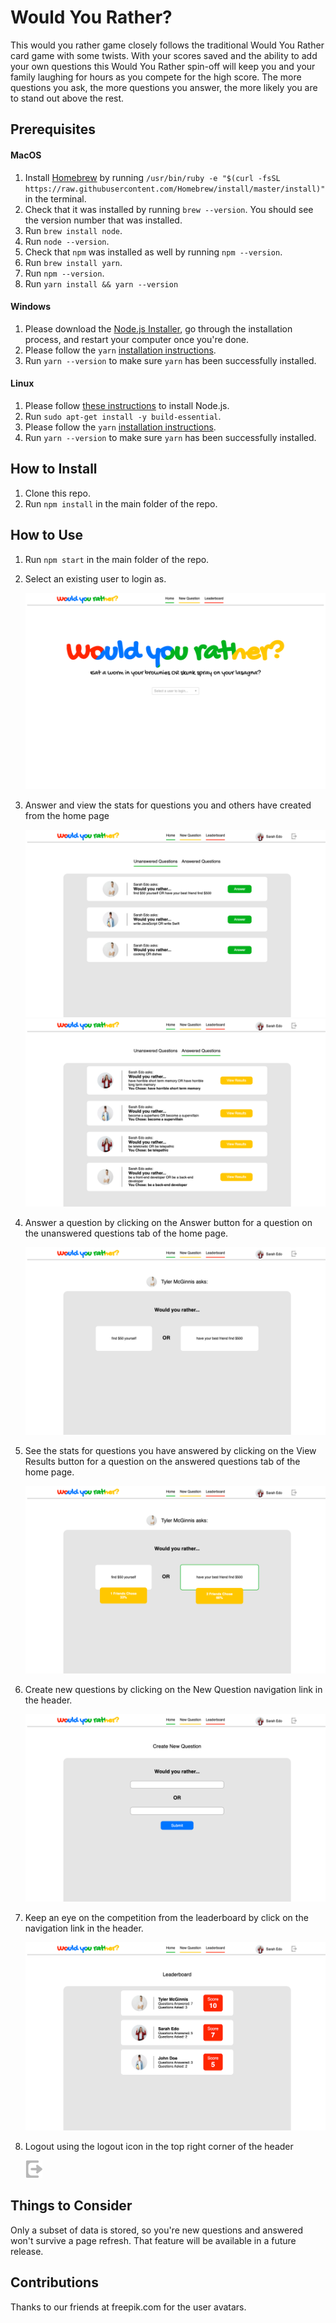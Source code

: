 # Would You Rather?
This would you rather game closely follows the traditional Would You Rather card game with some twists. With your scores saved and the ability to add your own questions this Would You Rather spin-off will keep you and your family laughing for hours as you compete for the high score. The more questions you ask, the more questions you answer, the more likely you are to stand out above the rest.

## Prerequisites
#### MacOS
1. Install [Homebrew](https://brew.sh/) by running `/usr/bin/ruby -e "$(curl -fsSL https://raw.githubusercontent.com/Homebrew/install/master/install)"` in the terminal.
1. Check that it was installed by running `brew --version`. You should see the version number that was installed.
1. Run `brew install node`.
1. Run `node --version`.
1. Check that `npm` was installed as well by running `npm --version`.
1. Run `brew install yarn`.
1. Run `npm --version`.
1. Run `yarn install && yarn --version`

#### Windows
1. Please download the [Node.js Installer](https://nodejs.org/en/download/), go through the installation process, and restart your computer once you're done.
1. Please follow the `yarn` [installation instructions](https://classic.yarnpkg.com/en/docs/install#debian-stable).
1. Run `yarn --version` to make sure `yarn` has been successfully installed.

#### Linux
1. Please follow [these instructions](https://ostechnix.com/install-node-js-linux/) to install Node.js.
1. Run `sudo apt-get install -y build-essential`.
1. Please follow the `yarn` [installation instructions](https://classic.yarnpkg.com/en/docs/install#debian-stable).
1. Run `yarn --version` to make sure `yarn` has been successfully installed.

## How to Install
1. Clone this repo.
1. Run `npm install` in the main folder of the repo.

## How to Use
1. Run `npm start` in the main folder of the repo.
1. Select an existing user to login as.

    ![Login Page](./public/login_page.png)

1. Answer and view the stats for questions you and others have created from the home page

    ![Home Page](./public/home_unanswered_page.png)
    ![Home Page](./public/home_answered_page.png)

1. Answer a question by clicking on the Answer button for a question on the unanswered questions tab of the home page.

    ![Question Vote Page](./public/question_vote_page.png)

1. See the stats for questions you have answered by clicking on the View Results button for a question on the answered questions tab of the home page.

    ![Question Results Page](./public/question_results_page.png)

1. Create new questions by clicking on the New Question navigation link in the header.

    ![Create New Question Page](./public/create_new_question_page.png)

1. Keep an eye on the competition from the leaderboard by click on the navigation link in the header.

    ![Leaderboard Page](./public/leaderboard_page.png)

1. Logout using the logout icon in the top right corner of the header

    ![Logout Icon](./src/assets/images/logout_icon.png)

## Things to Consider
Only a subset of data is stored, so you're new questions and answered won't survive a page refresh. That feature will be available in a future release.

## Contributions
Thanks to our friends at freepik.com for the user avatars.